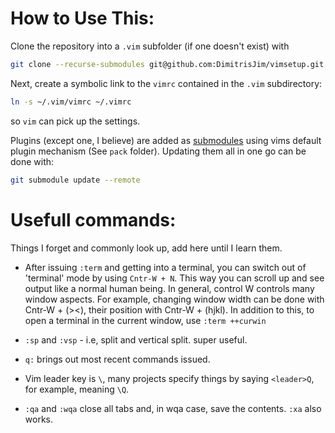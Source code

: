 How to Use This:
================

Clone the repository into a `.vim` subfolder (if one doesn't exist) with 

```sh
git clone --recurse-submodules git@github.com:DimitrisJim/vimsetup.git .vim
```

Next, create a symbolic link to the `vimrc` contained in the `.vim` subdirectory:

```sh
ln -s ~/.vim/vimrc ~/.vimrc
```

so `vim` can pick up the settings. 

Plugins (except one, I believe) are added as [submodules][gitsubmodules] using vims default plugin mechanism (See `pack` folder).
Updating them all in one go can be 
done with:

```sh
git submodule update --remote
```


Usefull commands: 
=================

Things I forget and commonly look up, add here until I learn them.

- After issuing `:term` and getting into a terminal, you can switch out of 'terminal' mode by using `Cntr-W + N`. This way you can scroll up and see output like a normal human being.
   In general, control W controls many window aspects. For example, changing window width can be done with Cntr-W + (><), their position with Cntr-W + (hjkl).
  In addition to this, to open a terminal in the current window, use `:term ++curwin`

- `:sp` and `:vsp` - i.e, split and vertical split. super useful.

- `q:` brings out most recent commands issued.

- Vim leader key is `\`, many projects specify things by saying `<leader>Q`, for example, meaning `\Q`.

- `:qa` and `:wqa` close all tabs and, in wqa case, save the contents. `:xa` also works. 

[gitsubmodules]: https://git-scm.com/book/en/v2/Git-Tools-Submodules
